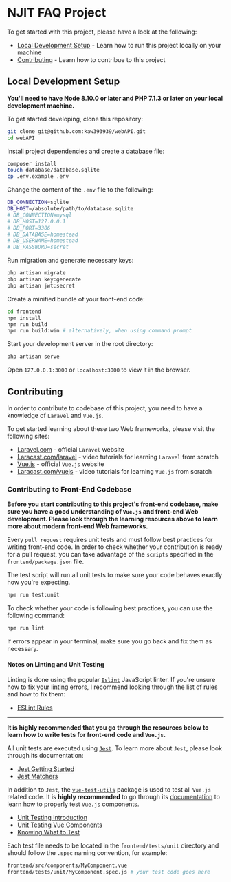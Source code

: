 # NJIT FAQ Project

To get started with this project, please have a look at the following:

-   [Local Development Setup](#local-development-setup) - Learn how to run this project locally on your machine
-   [Contributing](#contributing) - Learn how to contribue to this project

## Local Development Setup

**You'll need to have Node 8.10.0 or later and PHP 7.1.3 or later on your local development machine.**

To get started developing, clone this repository:

```sh
git clone git@github.com:kaw393939/webAPI.git
cd webAPI
```

Install project dependencies and create a database file:

```sh
composer install
touch database/database.sqlite
cp .env.example .env
```

Change the content of the `.env` file to the following:

```sh
DB_CONNECTION=sqlite
DB_HOST=/absolute/path/to/database.sqlite
# DB_CONNECTION=mysql
# DB_HOST=127.0.0.1
# DB_PORT=3306
# DB_DATABASE=homestead
# DB_USERNAME=homestead
# DB_PASSWORD=secret
```

Run migration and generate necessary keys:

```sh
php artisan migrate
php artisan key:generate
php artisan jwt:secret
```

Create a minified bundle of your front-end code:

```sh
cd frontend
npm install
npm run build
npm run build:win # alternatively, when using command prompt
```

Start your development server in the root directory:

```sh
php artisan serve
```

Open `127.0.0.1:3000` or `localhost:3000` to view it in the browser.

## Contributing

In order to contribute to codebase of this project, you need to have a knowledge of `Laravel` and `Vue.js`.

To get started learning about these two Web frameworks, please visit the following sites:

-   [Laravel.com](https://laravel.com) - official `Laravel` website
-   [Laracast.com/laravel](https://laracasts.com/skills/laravel) -
    video tutorials for learning `Laravel` from scratch
-   [Vue.js](https://vuejs.org/v2/guide/) - official `Vue.js` website
-   [Laracast.com/vuejs](https://laracasts.com/series/learn-vue-2-step-by-step) - video tutorials for learning `Vue.js` from scratch

### Contributing to Front-End Codebase

**Before you start contributing to this project's front-end codebase, make sure you have a good understanding of `Vue.js` and front-end Web development. Please look through the learning resources above to learn more about modern front-end Web frameworks.**

Every `pull request` requires unit tests and must follow best practices for writing front-end code. In order to check whether your contribution is ready for a pull request, you can take advantage of the `scripts` specified in the `frontend/package.json` file.

The test script will run all unit tests to make sure your code behaves exactly how you're expecting.

```sh
npm run test:unit
```

To check whether your code is following best practices, you can use the following command:

```sh
npm run lint
```

If errors appear in your terminal, make sure you go back and fix them as necessary.

#### Notes on Linting and Unit Testing

Linting is done using the popular [`Eslint`](https://eslint.org) JavaScript linter. If you're unsure how to fix your linting errors, I recommend looking through the list of rules and how to fix them:

-   [ESLint Rules](https://eslint.org/docs/rules/)

---

**It is highly recommended that you go through the resources below to learn how to write tests for front-end code and `Vue.js`.**

All unit tests are executed using [`Jest`](https://jestjs.io/en/). To learn more about `Jest`, please look through its documentation:

-   [Jest Getting Started](https://jestjs.io/docs/en/getting-started.html)
-   [Jest Matchers](https://jestjs.io/docs/en/expect)

In addition to `Jest`, the [`vue-test-utils`](https://github.com/vuejs/vue-test-utils) package is used to test all `Vue.js` related code. It is **highly recommended** to go through its [documentation](https://vue-test-utils.vuejs.org/guides/#getting-started) to learn how to properly test `Vue.js` components.

-   [Unit Testing Introduction](https://vuejs.org/v2/guide/unit-testing.html)
-   [Unit Testing Vue Components](https://vuejs.org/v2/cookbook/unit-testing-vue-components.html)
-   [Knowing What to Test](https://vue-test-utils.vuejs.org/guides/#common-tips)

Each test file needs to be located in the `frontend/tests/unit` directory and should follow the `.spec` naming convention, for example:

```sh
frontend/src/components/MyComponent.vue
frontend/tests/unit/MyComponent.spec.js # your test code goes here
```
